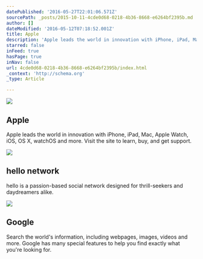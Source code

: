```yaml
---
datePublished: '2016-05-27T22:01:06.571Z'
sourcePath: _posts/2015-10-11-4cde0d68-0218-4b36-8668-e6264bf2395b.md
author: []
dateModified: '2016-05-12T07:18:52.001Z'
title: Apple
description: 'Apple leads the world in innovation with iPhone, iPad, Mac, Apple Watch, iOS, OS X, watchOS and more. Visit the site to learn, buy, and get support.'
starred: false
inFeed: true
hasPage: true
inNav: false
url: 4cde0d68-0218-4b36-8668-e6264bf2395b/index.html
_context: 'http://schema.org'
_type: Article

---
```

<article style=""><img src="https://s3-us-west-2.amazonaws.com/the-grid-img/p/3d031125b490cf2b84925d338cf5a347736f5c3c.png" /><h1>Apple</h1><p>Apple leads the world in innovation with iPhone, iPad, Mac, Apple Watch, iOS, OS X, watchOS and more. Visit the site to learn, buy, and get support.</p></article>

<article style=""><img src="https://s3-us-west-2.amazonaws.com/the-grid-img/p/12b3f9a918295ad17879eb1158deed12b1c70301.png" /><h1>hello network</h1><p>hello is a passion-based social network designed for thrill-seekers and daydreamers alike.</p></article>

<article style=""><img src="https://s3-us-west-2.amazonaws.com/the-grid-img/p/a0a6dd78a4fe89a1b255a4009b35480bbaf32d38.png" /><h1>Google</h1><p>Search the world's information, including webpages, images, videos and more. Google has many special features to help you find exactly what you're looking for.</p></article>